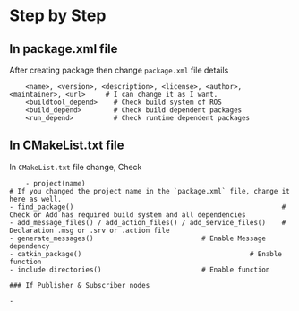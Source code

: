 # Step by Step

## In package.xml file

After creating package then change `package.xml` file details		

        <name>, <version>, <description>, <license>, <author>, <maintainer>, <url>     # I can change it as I want.
        <buildtool_depend>    # Check build system of ROS
        <build_depend>        # Check build dependent packages
        <run_depend>          # Check runtime dependent packages

## In CMakeList.txt file

In `CMakeList.txt` file change, Check

        - project(name)                                                     # If you changed the project name in the `package.xml` file, change it here as well. 
	- find_package()                                                    # Check or Add has required build system and all dependencies 
	- add_message_files() / add_action_files() / add_service_files()    # Declaration .msg or .srv or .action file
	- generate_messages()					   	    # Enable Message dependency 
	- catkin_package()		                                    # Enable function
	- include directories()						    # Enable function

	### If Publisher & Subscriber nodes
	
	-
